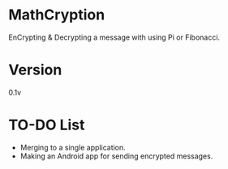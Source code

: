 # MathCryption
EnCrypting & Decrypting a message with using Pi or Fibonacci.
# Version
0.1v
# TO-DO List
- Merging to a single application.
- Making an Android app for sending encrypted messages.
